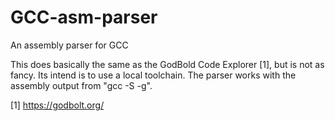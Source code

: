 # GCC-asm-parser
An assembly parser for GCC

This does basically the same as the GodBold Code Explorer [1], but is not as fancy. Its intend is to use a local toolchain. The parser works with the assembly output from "gcc -S -g".

[1] https://godbolt.org/
